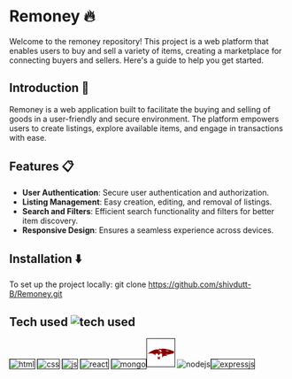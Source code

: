 # Remoney :fire:

Welcome to the remoney repository! This project is a web platform that enables users to buy and sell a variety of items, creating a marketplace for connecting buyers and sellers. Here's a guide to help you get started.

## Introduction 📢

Remoney is a web application built to facilitate the buying and selling of goods in a user-friendly and secure environment. The platform empowers users to create listings, explore available items, and engage in transactions with ease.

## Features 📋
- **User Authentication**: Secure user authentication and authorization.
- **Listing Management**: Easy creation, editing, and removal of listings.
- **Search and Filters**: Efficient search functionality and filters for better item discovery.
- **Responsive Design**: Ensures a seamless experience across devices.

## Installation ⬇️

To set up the project locally:
git clone https://github.com/shivdutt-B/Remoney.git

## Tech used <img src="https://www.svgrepo.com/show/277463/programming-monitor.svg" width="28px" alt="tech used"></img>
<img src="https://www.svgrepo.com/show/452228/html-5.svg" width="45px" alt="html" border="1px solid red"></img>
<img src="https://www.svgrepo.com/show/349330/css3.svg" width="40px" alt="css" border="1px solid red"></img>
<img src="https://www.svgrepo.com/show/353925/javascript.svg" width="40px" alt="js" border="1px solid red"></img>
<img src="https://www.svgrepo.com/show/354259/react.svg" width="40px" alt="react" border="1px solid red"></img>
<img src="https://www.svgrepo.com/show/373845/mongo.svg" width="40px" alt="mongo" border="1px solid red"></img><img src="https://raw.githubusercontent.com/github/explore/80688e429a7d4ef2fca1e82350fe8e3517d3494d/topics/mongoose/mongoose.png" width="50px" alt="mongoose" border="1px solid red"></img>
<img src="https://www.svgrepo.com/show/452075/node-js.svg" width="40px" alt="nodejs"></img><img src="https://www.svgrepo.com/show/330398/express.svg" width="40px" alt="expressjs" border="1px solid red"></img>







